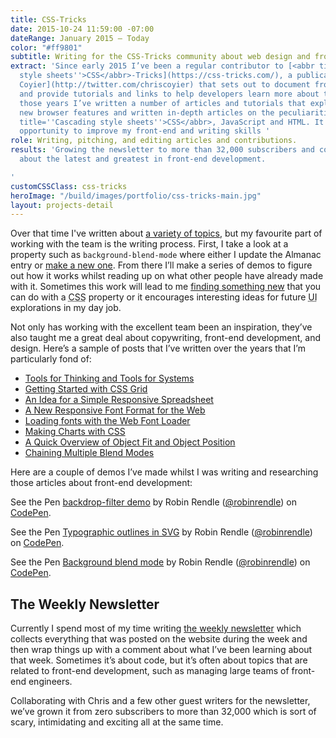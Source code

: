 ```yaml
---
title: CSS-Tricks
date: 2015-10-24 11:59:00 -07:00
dateRange: January 2015 — Today
color: "#ff9801"
subtitle: Writing for the CSS-Tricks community about web design and front-end development.
extract: 'Since early 2015 I’ve been a regular contributor to [<abbr title=''Cascading
  style sheets''>CSS</abbr>-Tricks](https://css-tricks.com/), a publication by [Chris
  Coyier](http://twitter.com/chriscoyier) that sets out to document front-end technology
  and provide tutorials and links to help developers learn more about the web. Over
  those years I’ve written a number of articles and tutorials that explore
  new browser features and written in-depth articles on the peculiarities of <abbr
  title=''Cascading style sheets''>CSS</abbr>, JavaScript and HTML. It’s been a wonderful
  opportunity to improve my front-end and writing skills '
role: Writing, pitching, and editing articles and contributions.
results: 'Growing the newsletter to more than 32,000 subscribers and constantly learning
  about the latest and greatest in front-end development.

'
customCSSClass: css-tricks
heroImage: "/build/images/portfolio/css-tricks-main.jpg"
layout: projects-detail
---
```


Over that time I've written about [a variety of topics](https://css-tricks.com/author/robinrendle/), but my favourite part of working with the team is the writing process. First, I take a look at a property such as `background-blend-mode` where either I update the Almanac entry or [make a new one](https://css-tricks.com/almanac/properties/b/background-blend-mode/). From there I’ll make a series of demos to figure out how it works whilst reading up on what other people have already made with it. Sometimes this work will lead to me [finding something new](https://css-tricks.com/chaining-multiple-blend-modes/) that you can do with a <abbr title='cascading style sheets'>CSS</abbr> property or it encourages interesting ideas for future <abbr title='user interface'>UI</abbr> explorations in my day job.

Not only has working with the excellent team been an inspiration, they’ve also taught me a great deal about copywriting, front-end development, and design. Here’s a sample of posts that I’ve written over the years that I’m particularly fond of:

<ul class='solutions-list'>
  <li><a href='https://css-tricks.com/tools-thinking-tools-systems'>Tools for Thinking and Tools for Systems</a></li>
  <li><a href='https://css-tricks.com/getting-started-css-grid'>Getting Started with CSS Grid</a></li>
  <li><a href='https://css-tricks.com/idea-simple-responsive-spreadsheet'>An Idea for a Simple Responsive Spreadsheet</a></li>
  <li><a href='https://css-tricks.com/a-new-responsive-font-format-for-the-web'>A New Responsive Font Format for the Web</a></li>
  <li><a href='https://css-tricks.com/loading-web-fonts-with-the-web-font-loader'>Loading fonts with the Web Font Loader</a></li>
  <li><a href='https://css-tricks.com/making-charts-with-css'>Making Charts with CSS</a></li>
  <li><a href='https://css-tricks.com/on-object-fit-and-object-position'>A Quick Overview of Object Fit and Object Position</a></li>
  <li><a href='https://css-tricks.com/chaining-multiple-blend-modes'>Chaining Multiple Blend Modes</a></li>
</ul>

Here are a couple of demos I’ve made whilst I was writing and researching those articles about front-end development:

<div class="m-wrapper--full">
  <div class="cell-b60">
    <p data-height="572" data-theme-id="20935" data-slug-hash="LmzLEL" data-default-tab="result" data-user="robinrendle" data-pen-title="backdrop-filter demo" class="codepen">See the Pen <a href="https://codepen.io/robinrendle/pen/LmzLEL/">backdrop-filter demo</a> by Robin Rendle (<a href="https://codepen.io/robinrendle">@robinrendle</a>) on <a href="https://codepen.io">CodePen</a>.</p>
  </div>

  <script async src="https://static.codepen.io/assets/embed/ei.js"></script>

<div class="cell-b60">
  <p data-height="579" data-theme-id="20935" data-slug-hash="dGQqdp" data-default-tab="result" data-user="robinrendle" data-pen-title="Typographic outlines in SVG" class="codepen">See the Pen <a href="https://codepen.io/robinrendle/pen/dGQqdp/">Typographic outlines in SVG</a> by Robin Rendle (<a href="https://codepen.io/robinrendle">@robinrendle</a>) on <a href="https://codepen.io">CodePen</a>.</p>
</div>

<div class="cell-b60">
  <p data-height="513" data-theme-id="20935" data-slug-hash="NPmpGK" data-default-tab="result" data-user="robinrendle" data-pen-title="Background blend mode" class="codepen">See the Pen <a href="https://codepen.io/robinrendle/pen/NPmpGK/">Background blend mode</a> by Robin Rendle (<a href="https://codepen.io/robinrendle">@robinrendle</a>) on <a href="https://codepen.io">CodePen</a>.</p>
</div>
</div>



## The Weekly Newsletter

Currently I spend most of my time writing [the weekly newsletter](http://css-tricks.com/newsletter) which collects everything that was posted on the website during the week and then wrap things up with a comment about what I’ve been learning about that week. Sometimes it’s about code, but it’s often about topics that are related to front-end development, such as managing large teams of front-end engineers.

Collaborating with Chris and a few other guest writers for the newsletter, we’ve grown it from zero subscribers to more than 32,000 which is sort of scary, intimidating and exciting all at the same time.
